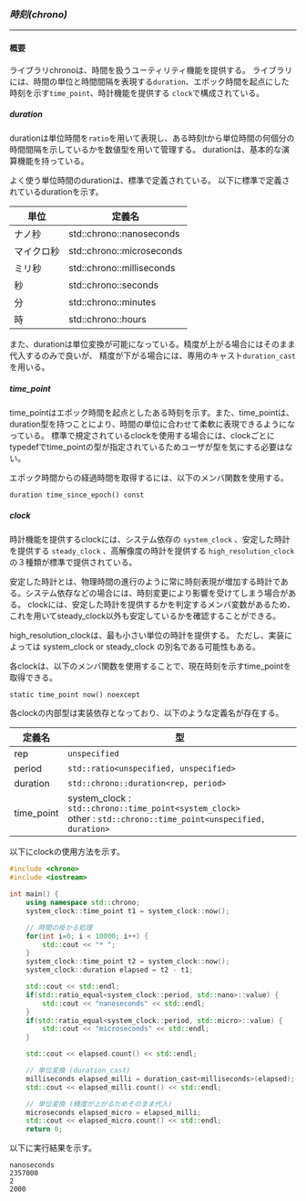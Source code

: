 ### *時刻(chrono)*
----
#### 概要
ライブラリchronoは、時間を扱うユーティリティ機能を提供する。
ライブラリには、時間の単位と時間間隔を表現する`duration`、エポック時間を起点にした時刻を示す`time_point`、時計機能を提供する `clock`で構成されている。

##### duration
durationは単位時間を`ratio`を用いて表現し、ある時刻tから単位時間の何個分の時間間隔を示しているかを数値型を用いて管理する。
durationは、基本的な演算機能を持っている。

よく使う単位時間のdurationは、標準で定義されている。
以下に標準で定義されているdurationを示す。

| 単位 | 定義名 |
| -- | -- |
| ナノ秒 | std::chrono::nanoseconds |
| マイクロ秒 | std::chrono::microseconds |
| ミリ秒 | std::chrono::milliseconds |
| 秒 | std::chrono::seconds |
| 分 | std::chrono::minutes |
| 時 | std::chrono::hours |

また、durationは単位変換が可能になっている。精度が上がる場合にはそのまま代入するのみで良いが、
精度が下がる場合には、専用のキャスト`duration_cast`を用いる。

##### time_point
time_pointはエポック時間を起点としたある時刻を示す。また、time_pointは、duration型を持つことにより、時間の単位に合わせて柔軟に表現できるようになっている。
標準で規定されているclockを使用する場合には、clockごとにtypedefでtime_pointの型が指定されているためユーザが型を気にする必要はない。

エポック時間からの経過時間を取得するには、以下のメンバ関数を使用する。

`duration time_since_epoch() const`

##### clock
時計機能を提供するclockには、システム依存の `system_clock` 、安定した時計を提供する `steady_clock` 、高解像度の時計を提供する `high_resolution_clock` の３種類が標準で提供されている。

安定した時計とは、物理時間の進行のように常に時刻表現が増加する時計である。システム依存などの場合には、時刻変更により影響を受けてしまう場合がある。
clockには、安定した時計を提供するかを判定するメンバ変数があるため、これを用いてsteady_clock以外も安定しているかを確認することができる。

high_resolution_clockは、最も小さい単位の時計を提供する。
ただし、実装によっては system_clock or steady_clock の別名である可能性もある。

各clockは、以下のメンバ関数を使用することで、現在時刻を示すtime_pointを取得できる。

`static time_point now() noexcept`

各clockの内部型は実装依存となっており、以下のような定義名が存在する。

| 定義名 | 型 |
| -- | -- |
| rep | `unspecified` |
| period | `std::ratio<unspecified, unspecified>` |
| duration | `std::chrono::duration<rep, period>`
| time_point | system_clock : `std::chrono::time_point<system_clock>`<BR>other : `std::chrono::time_point<unspecified, duration>` |



以下にclockの使用方法を示す。

```c++
#include <chrono>
#include <iostream>

int main() {
    using namespace std::chrono;
    system_clock::time_point t1 = system_clock::now();

    // 時間の掛かる処理
    for(int i=0; i < 10000; i++) {
        std::cout << "* ";
    }
    system_clock::time_point t2 = system_clock::now();
    system_clock::duration elapsed = t2 - t1;

    std::cout << std::endl;
    if(std::ratio_equal<system_clock::period, std::nano>::value) {
        std::cout << "nanoseconds" << std::endl;
    }
    if(std::ratio_equal<system_clock::period, std::micro>::value) {
        std::cout << "microseconds" << std::endl;
    }

    std::cout << elapsed.count() << std::endl;

    // 単位変換 (duration_cast)
    milliseconds elapsed_milli = duration_cast<milliseconds>(elapsed);
    std::cout << elapsed_milli.count() << std::endl;

    // 単位変換 (精度が上がるためそのまま代入)
    microseconds elapsed_micro = elapsed_milli;
    std::cout << elapsed_micro.count() << std::endl;
    return 0;
```

以下に実行結果を示す。
```
nanoseconds
2357000
2
2000
```
